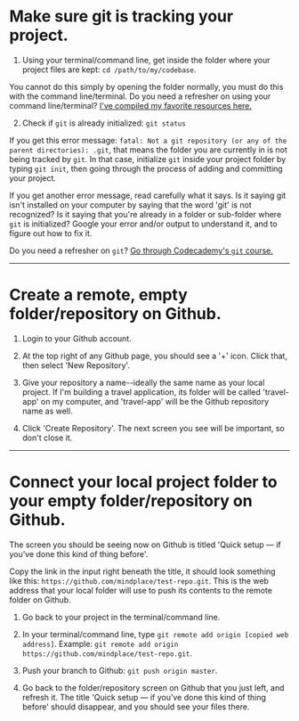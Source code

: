 # Make sure git is tracking your project.

1. Using your terminal/command line, get inside the folder where your project files are kept: `cd /path/to/my/codebase`. 

You cannot do this simply by opening the folder normally, you must do this with the command line/terminal. Do you need a refresher on using your command line/terminal? [I've compiled my favorite resources here.](http://stackforyourself.com/comp-sci/2016/10/01/command-line/)

2. Check if `git` is already initialized: `git status`

If you get this error message: `fatal: Not a git repository (or any of the parent directories): .git`, that means the folder you are currently in is not being tracked by `git`. In that case, initialize `git` inside your project folder by typing `git init`, then going through the process of adding and committing your project. 

If you get another error message, read carefully what it says. Is it saying git isn't installed on your computer by saying that the word 'git' is not recognized? Is it saying that you're already in a folder or sub-folder where `git` is initialized? Google your error and/or output to understand it, and to figure out how to fix it.

Do you need a refresher on `git`? [Go through Codecademy's `git` course.](https://www.codecademy.com/courses/learn-git)

<hr>

# Create a remote, empty folder/repository on Github.

1. Login to your Github account. 

2. At the top right of any Github page, you should see a '+' icon. Click that, then select 'New Repository'. 

3. Give your repository a name--ideally the same name as your local project. If I'm building a travel application, its folder will be called 'travel-app' on my computer, and 'travel-app' will be the Github repository name as well.

4. Click 'Create Repository'. The next screen you see will be important, so don't close it.

<hr>

# Connect your local project folder to your empty folder/repository on Github.

The screen you should be seeing now on Github is titled 'Quick setup — if you’ve done this kind of thing before'. 

Copy the link in the input right beneath the title, it should look something like this: `https://github.com/mindplace/test-repo.git`. This is the web address that your local folder will use to push its contents to the remote folder on Github.

1. Go back to your project in the terminal/command line. 

2. In your terminal/command line, type `git remote add origin [copied web address]`. Example: `git remote add origin https://github.com/mindplace/test-repo.git`.

3. Push your branch to Github: `git push origin master`. 

4. Go back to the folder/repository screen on Github that you just left, and refresh it. The title 'Quick setup — if you’ve done this kind of thing before' should disappear, and you should see your files there. 